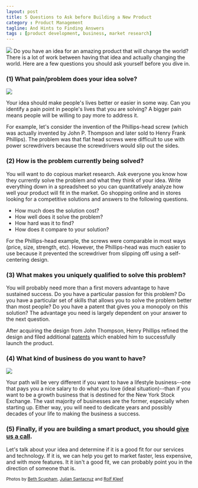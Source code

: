 ```yaml
---
layout: post
title: 5 Questions to Ask before Building a New Product
category : Product Management
tagline: And Hints to Finding Answers
tags : [product development, business, market research]
---
```


<img class="post_image" src="{{ BASE_PATH }}/images/5-questions-ideas.jpg" />
Do you have an idea for an amazing product that will change the world? There is a lot of work between having that idea and actually changing the world. Here are a few questions you should ask yourself before you dive in.


### (1) What pain/problem does your idea solve?

<img class="post_image_tall" src="{{ BASE_PATH }}/images/5-questions-pain-points.jpg" />

Your idea should make people's lives better or easier in some way. Can you identify a pain point in people's lives that you are solving? A bigger pain means people will be willing to pay more to address it.

For example, let's consider the invention of the Phillips-head screw (which was actually invented by John P. Thompson and later sold to Henry Frank Phillips). The problem was that flat head screws were difficult to use with power screwdrivers because the screwdrivers would slip out the sides.

###  (2) How is the problem currently being solved?

You will want to do copious market research. Ask everyone you know how they currently solve the problem and what they think of your idea.  Write everything down in a spreadsheet so you can quantitatively analyze how well your product will fit in the market. Go shopping online and in stores looking for a competitive solutions and answers to the following questions.

- How much does the solution cost? 
- How well does it solve the problem? 
- How hard was it to find?
- How does it compare to your solution?

For the Phillips-head example, the screws were comparable in most ways (price, size, strength, etc).  However, the Phillips-head was much easier to use because it prevented the screwdriver from slipping off using a self-centering design.


### (3) What makes you uniquely qualified to solve this problem?


You will probably need more than a first movers advantage to have sustained success. Do you have a particular passion for this problem? Do you have a particular set of skills that allows you to solve the problem better than most people? Do you have a patent that gives you a monopoly on this solution? The advantage you need is largely dependent on your answer to the next question.

After acquiring the design from John Thompson, Henry Phillips refined the design and filed additional <a target="_blank" href="https://www.google.com/patents/US2046343">patents</a> which enabled him to successfully launch the product.

### (4) What kind of business do you want to have? 

<img class="post_image" src="{{ BASE_PATH }}/images/5-questions-nyse.jpg" />

Your path will be very different if you want to have a lifestyle business--one that pays you a nice salary to do what you love (ideal situation)--than if you want to be a growth business that is destined for the New York Stock Exchange. The vast majority of businesses are the former, especially when starting up. Either way, you will need to dedicate years and possibly decades of your life to making the business a success.

### (5) Finally, if you are building a smart product, you should <a href="{{ BASE_PATH }}/contact-us/">give us a call</a>.

Let's talk about your idea and determine if it is a good fit for our services and technology. If it is, we can help you get to market faster, less expensive, and with more features.  It it isn't a good fit, we can probably point you in the direction of someone that is.

<small>Photos by <a target="_blank" href="https://www.flickr.com/photos/bethscupham/">Beth Scupham</a>, <a target="_blank" href="https://www.flickr.com/photos/ful1to/">Julian Santacruz</a> and <a target="_blank" href="https://www.flickr.com/photos/rolfkleef/">Rolf Kleef</a></small>


